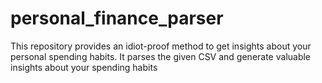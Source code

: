 # personal_finance_parser
This repository provides an idiot-proof method to get insights about your personal spending habits. It parses the given CSV and generate valuable insights about your spending habits
